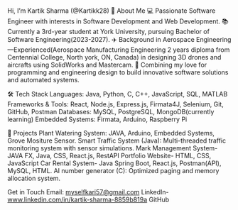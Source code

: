 Hi, I’m Kartik Sharma (@Kartikk28)
🚀 About Me
💻 Passionate Software Engineer with interests in Software Development and Web Development.
📚 Currently a 3rd-year student at York University, pursuing Bachelor of Software Engineering(2023-2027).
✈️ Background in Aerospace Engineering—Experienced(Aerospace Manufacturing Engineering 2 years diploma  from Centennial College, North york, ON, Canada) in designing 3D drones and aircrafts using SolidWorks and Mastercam.
🌟 Combining my love for programming and engineering design to build innovative software solutions and automated systems.

🛠 Tech Stack
Languages: Java, Python, C, C++, JavaScript, SQL, MATLAB
Frameworks & Tools: React, Node.js, Express.js, Firmata4J, Selenium, Git, GitHub, Postman
Databases: MySQL, PostgreSQL, MongoDB(currently learning)
Embedded Systems: Firmata, Arduino, Raspberry Pi

🔧 Projects
Plant Watering System: JAVA, Arduino, Embedded Systems, Grove Mositure Sensor.
Smart Traffic System (Java): Multi-threaded traffic monitoring system with sensor simulations.
Mark Management System- JAVA FX, Java, CSS, React.js, RestAPI
Portfolio Website- HTML, CSS, JavaScript
Car Rental System- Java Spring Boot, React.js, Postman(API), MySQL, HTML.
AI number generator (C): Optimized paging and memory allocation system.


 Get in Touch
 Email: myselfkari57@gmail.com
 LinkedIn-www.linkedin.com/in/kartik-sharma-8859b819a
 GitHub
